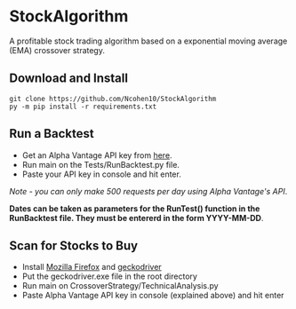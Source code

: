 # StockAlgorithm

A profitable stock trading algorithm based on a exponential moving average (EMA) crossover strategy.

## Download and Install
```
git clone https://github.com/Ncohen10/StockAlgorithm
py -m pip install -r requirements.txt
```

## Run a Backtest
* Get an Alpha Vantage API key from [here](https://www.alphavantage.co/support/#api-key).
* Run main on the Tests/RunBacktest.py file.
* Paste your API key in console and hit enter.

*Note - you can only make 500 requests per day using Alpha Vantage's API*.

**Dates can be taken as parameters for the RunTest() function in the RunBacktest file. They must be entererd in the form YYYY-MM-DD**.

## Scan for Stocks to Buy
* Install [Mozilla Firefox](https://www.mozilla.org/en-US/firefox/new/) and [geckodriver](https://github.com/mozilla/geckodriver/releases)
* Put the geckodriver.exe file in the root directory
* Run main on CrossoverStrategy/TechnicalAnalysis.py
* Paste Alpha Vantage API key in console (explained above) and hit enter
